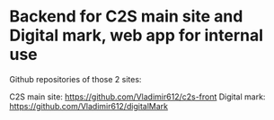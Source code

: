 <h1>Backend for C2S main site and Digital mark, web app for internal use</h1>

<p>Github repositories of those 2 sites: </p>

C2S main site: https://github.com/Vladimir612/c2s-front
Digital mark: https://github.com/Vladimir612/digitalMark
